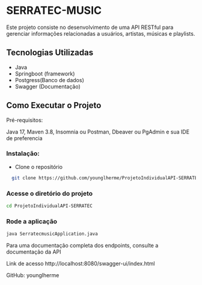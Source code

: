 # SERRATEC-MUSIC

 Este projeto consiste no desenvolvimento de uma API RESTful para gerenciar informações relacionadas a usuários, artistas, músicas e playlists. 


## Tecnologias Utilizadas

- Java
- Springboot (framework)
- Postgress(Banco de dados)
- Swagger (Documentação)


## Como Executar o Projeto

Pré-requisitos:

Java 17, Maven 3.8, Insomnia ou Postman, Dbeaver ou PgAdmin e sua IDE de preferencia

### Instalação:

- Clone o repositório
```bash
  git clone https://github.com/younglherme/ProjetoIndividualAPI-SERRATEC.git
```

### Acesse o diretório do projeto
```bash
cd ProjetoIndividualAPI-SERRATEC
```

### Rode a aplicação
```bash
java SerratecmusicApplication.java
```

Para uma documentação completa dos endpoints, consulte a documentação da API

Link de acesso http://localhost:8080/swagger-ui/index.html




GitHub: younglherme
